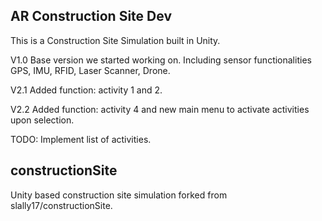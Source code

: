
## AR Construction Site Dev

This is a Construction Site Simulation built in Unity. 

V1.0 Base version we started working on. Including sensor functionalities GPS, IMU, RFID, Laser Scanner, Drone.

V2.1 Added function: activity 1 and 2.

V2.2 Added function: activity 4 and new main menu to activate activities upon selection.


TODO:
Implement list of activities.


## constructionSite

Unity based construction site simulation forked from slally17/constructionSite.

